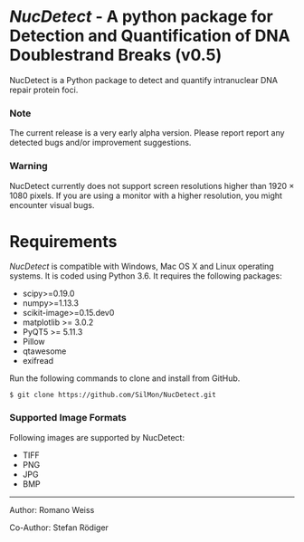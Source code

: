 # *NucDetect* - A python package for Detection and Quantification of DNA Doublestrand Breaks (v0.5)

NucDetect is a Python package to detect and quantify intranuclear DNA repair protein foci.

### Note
The current release is a very early alpha version. Please report report any detected bugs and/or improvement suggestions.

### Warning
NucDetect currently does not support screen resolutions higher than 1920 × 1080 pixels. If you are using a monitor with a higher resolution, you might encounter visual bugs.

Requirements
============

*NucDetect* is compatible with Windows, Mac OS X and Linux operating systems. It is coded using Python 3.6. It requires the following packages:

* scipy>=0.19.0
* numpy>=1.13.3
* scikit-image>=0.15.dev0
* matplotlib >= 3.0.2
* PyQT5 >= 5.11.3
* Pillow
* qtawesome
* exifread

Run the following commands to clone and install from GitHub.

```console
$ git clone https://github.com/SilMon/NucDetect.git
```
### Supported Image Formats
Following images are supported by NucDetect:
* TIFF
* PNG
* JPG
* BMP
___

Author: Romano Weiss

Co-Author: Stefan Rödiger
